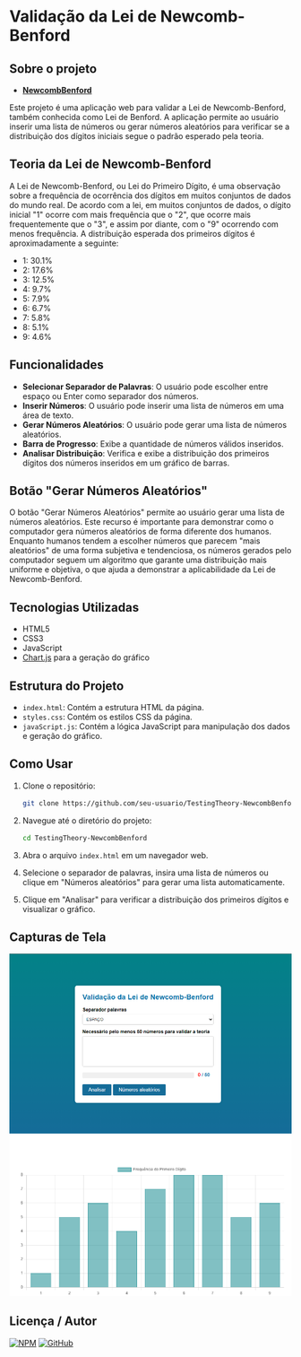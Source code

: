 # Validação da Lei de Newcomb-Benford

## Sobre o projeto

- [**NewcombBenford**](https://michelleGomes85.github.io/TestingTheory-NewcombBenford/)

Este projeto é uma aplicação web para validar a Lei de Newcomb-Benford, também conhecida como Lei de Benford. A aplicação permite ao usuário inserir uma lista de números ou gerar números aleatórios para verificar se a distribuição dos dígitos iniciais segue o padrão esperado pela teoria.

## Teoria da Lei de Newcomb-Benford

A Lei de Newcomb-Benford, ou Lei do Primeiro Dígito, é uma observação sobre a frequência de ocorrência dos dígitos em muitos conjuntos de dados do mundo real. De acordo com a lei, em muitos conjuntos de dados, o dígito inicial "1" ocorre com mais frequência que o "2", que ocorre mais frequentemente que o "3", e assim por diante, com o "9" ocorrendo com menos frequência. A distribuição esperada dos primeiros dígitos é aproximadamente a seguinte:

- 1: 30.1%
- 2: 17.6%
- 3: 12.5%
- 4: 9.7%
- 5: 7.9%
- 6: 6.7%
- 7: 5.8%
- 8: 5.1%
- 9: 4.6%

## Funcionalidades

- **Selecionar Separador de Palavras**: O usuário pode escolher entre espaço ou Enter como separador dos números.
- **Inserir Números**: O usuário pode inserir uma lista de números em uma área de texto.
- **Gerar Números Aleatórios**: O usuário pode gerar uma lista de números aleatórios.
- **Barra de Progresso**: Exibe a quantidade de números válidos inseridos.
- **Analisar Distribuição**: Verifica e exibe a distribuição dos primeiros dígitos dos números inseridos em um gráfico de barras.

## Botão "Gerar Números Aleatórios"

O botão "Gerar Números Aleatórios" permite ao usuário gerar uma lista de números aleatórios. Este recurso é importante para demonstrar como o computador gera números aleatórios de forma diferente dos humanos. Enquanto humanos tendem a escolher números que parecem "mais aleatórios" de uma forma subjetiva e tendenciosa, os números gerados pelo computador seguem um algoritmo que garante uma distribuição mais uniforme e objetiva, o que ajuda a demonstrar a aplicabilidade da Lei de Newcomb-Benford.

## Tecnologias Utilizadas

- HTML5
- CSS3
- JavaScript
- [Chart.js](https://www.chartjs.org/) para a geração do gráfico

## Estrutura do Projeto

- `index.html`: Contém a estrutura HTML da página.
- `styles.css`: Contém os estilos CSS da página.
- `javaScript.js`: Contém a lógica JavaScript para manipulação dos dados e geração do gráfico.

## Como Usar

1. Clone o repositório:
    ```sh
    git clone https://github.com/seu-usuario/TestingTheory-NewcombBenford.git
    ```

2. Navegue até o diretório do projeto:
    ```sh
    cd TestingTheory-NewcombBenford
    ```

3. Abra o arquivo `index.html` em um navegador web.

4. Selecione o separador de palavras, insira uma lista de números ou clique em "Números aleatórios" para gerar uma lista automaticamente.

5. Clique em "Analisar" para verificar a distribuição dos primeiros dígitos e visualizar o gráfico.

## Capturas de Tela

![Screenshot](img-doc/screenshot1.png)
![Screenshot](img-doc/screenshot2.png)

## Licença / Autor

[![NPM](https://img.shields.io/npm/l/react)](https://github.com/michelleGomes85/TestingTheory-NewcombBenford/blob/main/LICENSE) 
[![GitHub](https://img.shields.io/badge/GitHub-000?style=for-the-badge&logo=github&logoColor=white)](https://github.com/michellegomes85)

